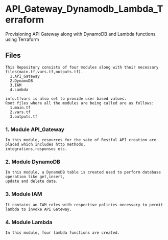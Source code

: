 # API_Gateway_Dynamodb_Lambda_Terraform
Provisioning API Gateway along with DynamoDB and Lambda functions using Terraform


## Files
    This Repository consists of four modules along with their necessary files(main.tf,vars.tf,outputs.tf).
      1.API_Gateway
      2.DynamoDB
      3.IAM
      4.Lambda
      
    info.tfvars is also set to provide user based values.
    Root files where all the modules are being called are as follows:
      1.main.tf
      2.vars.tf
      3.outputs.tf
   
### 1. Module API_Gateway
    In this module, resources for the sake of Restful API creation are placed which includes http methods,
    integrations,responses etc.
### 2. Module DynamoDB
    In this module, a DynamoDB table is created used to perform database operation like get,insert,
    update and delete data.
### 3. Module IAM
    It contains an IAM roles with respective policies necessary to permit lambda to invoke API Gateway.
### 4. Module Lambda
    In this module, four lambda functions are created.
